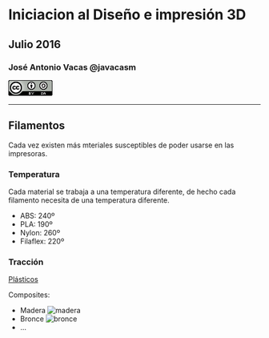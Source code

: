 # Iniciacion al Diseño e impresión 3D

## Julio  2016

### José Antonio Vacas @javacasm
![CCbySA](images/CCbySQ_88x31.png)

* *  *

## Filamentos

Cada vez existen más mteriales susceptibles de poder usarse en las impresoras.

### Temperatura

Cada material se trabaja a una temperatura diferente, de hecho cada filamento necesita de una temperatura diferente.

* ABS: 240º
* PLA: 190º
* Nylon: 260º
* Filaflex: 220º

### Tracción


[Plásticos](http://spainlabs.com/wiki/index.php?title=Impresoras_3D)

Composites:

* Madera
![madera](http://rascomras.com/store/104-thickbox_leometr/laywoo-d3-madera-filamento-3mm-250gr.jpg)
* Bronce
![bronce](http://www.3ders.org/images2014/copperFill_3d-printing-filament-1.jpg)
* ...
